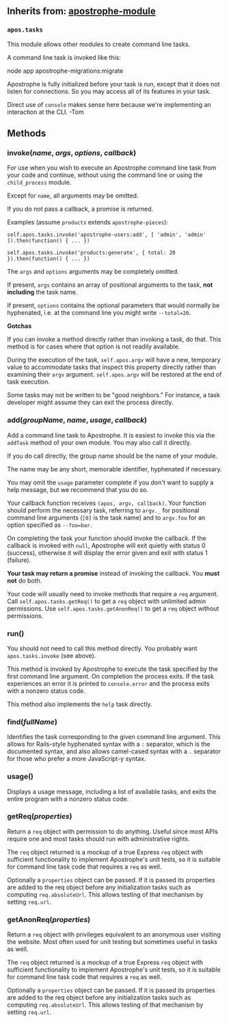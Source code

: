 ## Inherits from: [apostrophe-module](./apostrophe-module/README.md)
### `apos.tasks`
This module allows other modules to create command line tasks.

A command line task is invoked like this:

node app apostrophe-migrations:migrate

Apostrophe is fully initialized before your task is run, except that it does
not listen for connections. So you may access all of its features in your task.

Direct use of `console` makes sense here because
we're implementing an interaction at the CLI.
-Tom


## Methods
### invoke(*name*, *args*, *options*, *callback*)
For use when you wish to execute an Apostrophe command line task from your code and continue,
without using the command line or using the `child_process` module.

Except for `name`, all arguments may be omitted.

If you do not pass a callback, a promise is returned.

Examples (assume `products` extends `apostrophe-pieces`):

`self.apos.tasks.invoke('apostrophe-users:add', [ 'admin', 'admin' ]).then(function() { ... })`

`self.apos.tasks.invoke('products:generate', { total: 20 }).then(function() { ... })`

The `args` and `options` arguments may be completely omitted.

If present, `args` contains an array of positional arguments to
the task, **not including** the task name.

If present, `options` contains the optional parameters that would normally
be hyphenated, i.e. at the command line you might write `--total=20`.

**Gotchas**

If you can invoke a method directly rather than invoking a task, do that. This
method is for cases where that option is not readily available.

During the execution of the task, `self.apos.argv` will have a new,
temporary value to accommodate tasks that inspect this property directly
rather than examining their `argv` argument. `self.apos.argv` will be
restored at the end of task execution.

Some tasks may not be written to be "good neighbors." For instance, a
task developer might assume they can exit the process directly.
### add(*groupName*, *name*, *usage*, *callback*)
Add a command line task to Apostrophe. It is easiest to invoke this
via the `addTask` method of your own module. You may also call it
directly.

If you do call directly, the group name should be the name of your module.

The name may be any short, memorable identifier, hyphenated if necessary.

You may omit the `usage` parameter complete if you don't want to supply
a help message, but we recommend that you do so.

Your callback function receives `(apos, argv, callback)`. Your
function should perform the necessary task, referring to
`argv._` for positional command line arguments (`[0]` is the task name)
and to `argv.foo` for an option specified as `--foo=bar`.

On completing the task your function should invoke the callback.
If the callback is invoked with `null`, Apostrophe will exit quietly
with status 0 (success), otherwise it will display the error given
and exit with status 1 (failure).

**Your task may return a promise** instead of invoking the callback.
You **must not** do both.

Your code will usually need to invoke methods that require a `req` argument.
Call `self.apos.tasks.getReq()` to get a `req` object with
unlimited admin permissions. Use `self.apos.tasks.getAnonReq()` to get
a `req` object without permissions.
### run()
You should not need to call this method directly. You probably
want `apos.tasks.invoke` (see above).

This method is invoked by Apostrophe to execute the task specified
by the first command line argument. On completion the process exits.
If the task experiences an error it is printed to `console.error`
and the process exits with a nonzero status code.

This method also implements the `help` task directly.
### find(*fullName*)
Identifies the task corresponding to the given command line argument.
This allows for Rails-style hyphenated syntax with a `:` separator,
which is the documented syntax, and also allows camel-cased syntax with a `.`
separator for those who prefer a more JavaScript-y syntax.
### usage()
Displays a usage message, including a list of available tasks,
and exits the entire program with a nonzero status code.
### getReq(*properties*)
Return a `req` object with permission to do anything.
Useful since most APIs require one and most tasks
should run with administrative rights.

The `req` object returned is a mockup of a true Express `req` object
with sufficient functionality to implement Apostrophe's
unit tests, so it is suitable for command line
task code that requires a `req` as well.

Optionally a `properties` object can be passed. If it is
passed its properties are added to the req object before
any initialization tasks such as computing `req.absoluteUrl`.
This allows testing of that mechanism by setting `req.url`.
### getAnonReq(*properties*)
Return a `req` object with privileges equivalent
to an anonymous user visiting the website. Most
often used for unit testing but sometimes useful
in tasks as well.

The `req` object returned is a mockup of a true Express `req` object
with sufficient functionality to implement Apostrophe's
unit tests, so it is suitable for command line
task code that requires a `req` as well.

Optionally a `properties` object can be passed. If it is
passed its properties are added to the req object before
any initialization tasks such as computing `req.absoluteUrl`.
This allows testing of that mechanism by setting `req.url`.
